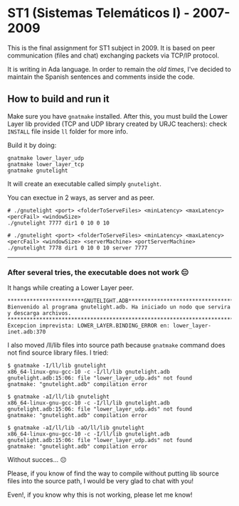 # ST1 (Sistemas Telemáticos I) - 2007-2009

This is the final assignment for ST1 subject in 2009. It is based on peer communication (files and chat) exchanging packets via TCP/IP protocol. 


It is writing in Ada language. In order to remain the _old times_, I've decided to maintain the Spanish sentences and comments inside the code.

## How to build and run it

Make sure you have ```gnatmake``` installed. After this, you must build the Lower Layer lib provided (TCP and UDP library created by URJC teachers): check `INSTALL` file inside `ll` folder for more info. 

Build it by doing:

```
gnatmake lower_layer_udp
gnatmake lower_layer_tcp
gnatmake gnutelight
```

It will create an executable called simply `gnutelight`.

You can exectue in 2 ways, as server and as peer.

```
# ./gnutelight <port> <folderToServeFiles> <minLatency> <maxLatency> <percFail> <windowSize>
./gnutelight 7777 dir1 0 10 0 10
```

```
# ./gnutelight <port> <folderToServeFiles> <minLatency> <maxLatency> <percFail> <windowSize> <serverMachine> <portServerMachine>
./gnutelight 7778 dir1 0 10 0 10 server 7777 
```

---
### After several tries, the executable does not work 😑
It hangs while creating a Lower Layer peer.

```
************************GNUTELIGHT.ADB*********************************
Bienvenido al programa gnutelight.adb. Ha iniciado un nodo que servira y descarga archivos.
************************************************************************
Excepcion imprevista: LOWER_LAYER.BINDING_ERROR en: lower_layer-inet.adb:370
``` 

I also moved /ll/lib files into source path because `gnatmake` command does not find source library files. I tried:

```
$ gnatmake -I/ll/lib gnutelight
x86_64-linux-gnu-gcc-10 -c -I/ll/lib gnutelight.adb
gnutelight.adb:15:06: file "lower_layer_udp.ads" not found
gnatmake: "gnutelight.adb" compilation error

$ gnatmake -aI/ll/lib gnutelight
x86_64-linux-gnu-gcc-10 -c -I/ll/lib gnutelight.adb
gnutelight.adb:15:06: file "lower_layer_udp.ads" not found
gnatmake: "gnutelight.adb" compilation error

$ gnatmake -aI/ll/lib -aO/ll/lib gnutelight
x86_64-linux-gnu-gcc-10 -c -I/ll/lib gnutelight.adb
gnutelight.adb:15:06: file "lower_layer_udp.ads" not found
gnatmake: "gnutelight.adb" compilation error 
```

Without succes... 😔

Please, if you know of find the way to compile without putting lib source files into the source path, I would be very glad to chat with you!

Even!, if you know why this is not working, please let me know!